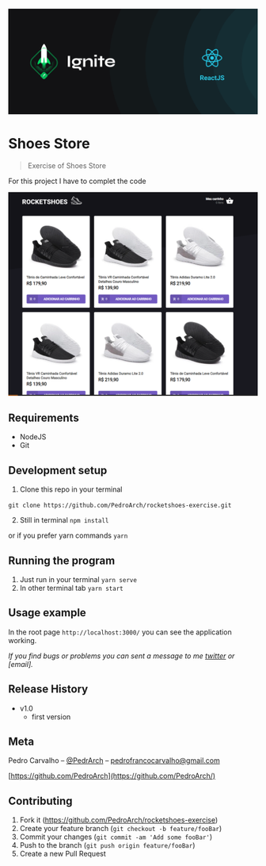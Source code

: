 ![](header.png)

# Shoes Store
> Exercise of Shoes Store

For this project I have to complet the code

![](screen-shot.png)

## Requirements
- NodeJS
- Git


## Development setup

1. Clone this repo in your terminal

``` git clone https://github.com/PedroArch/rocketshoes-exercise.git ```

2. Still in terminal
```npm install```

or if you prefer yarn commands
```yarn ```

## Running the program

1. Just run in your terminal
```yarn serve ```
2. In other terminal tab
```yarn start ```


## Usage example

In the root page `http://localhost:3000/` you can see the application working.

_If you find bugs or problems you can sent a message to me [twitter] or [email]._



## Release History

* v1.0
   * first version

## Meta

Pedro Carvalho – [@PedrArch](https://twitter.com/PedroArch) – pedrofrancocarvalho@gmail.com

[https://github.com/PedroArch](https://github.com/PedroArch/)

## Contributing

1. Fork it (<https://github.com/PedroArch/rocketshoes-exercise>)
2. Create your feature branch (`git checkout -b feature/fooBar`)
3. Commit your changes (`git commit -am 'Add some fooBar'`)
4. Push to the branch (`git push origin feature/fooBar`)
5. Create a new Pull Request

<!-- Markdown link & img dfn's -->
[twitter]:https://twitter.com/PedroArch
[github]:https://github.com/PedroArch